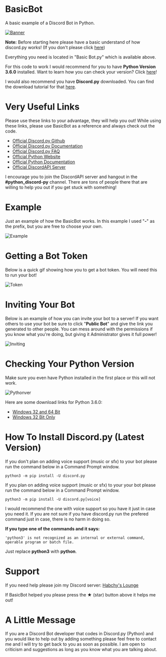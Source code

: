 # BasicBot
A basic example of a Discord Bot in Python.

[![Banner](https://i.imgur.com/bpLVk10.png)](https://github.com/Habchy/BasicBot)

**Note:** Before starting here please have a basic understand of how discord.py works!
(If you don't please click [here](https://github.com/Habchy/BasicBot/blob/master/README.md#very-useful-links))

Everything you need is located in "Basic Bot.py" which is available above.

For this code to work I would recommend for you to have **Python Version 3.6.0** installed.
Want to learn how you can check your version? Click [here](https://github.com/Habchy/BasicBot/blob/master/README.md#checking-your-python-version)!

I would also recommend you have **Discord.py** downloaded. You can find the download tutorial for that [here](https://github.com/Habchy/BasicBot/blob/master/README.md#how-to-install-discordpy-latest-version).

# Very Useful Links
Please use these links to your advantage, they will help you out!
While using these links, please use BasicBot as a reference and always check out the code.

* [Official Discord.py Github](https://github.com/Rapptz/discord.py)
* [Official Discord.py Documentation](https://discordpy.readthedocs.io/en/latest/)
* [Official Discord.py FAQ](https://discordpy.readthedocs.io/en/latest/faq.html)
* [Official Python Website](https://www.python.org/)
* [Official Python Documentation](https://docs.python.org/3/)
* [Official DiscordAPI Server](https://discord.gg/discord-api)

I encourage you to join the DiscordAPI server and hangout in the **#python_discord-py** channel.
There are tons of people there that are willing to help you out if you get stuck with something!

# Example
Just an example of how the BasicBot works. In this example I used "**-**" as the prefix, but you are free to choose your own.

![Example](https://i.imgur.com/FsEIndD.gif)

# Getting a Bot Token
Below is a quick gif showing how you to get a bot token. You will need this to run your bot!

![Token](https://i.imgur.com/bNtn5so.gif)

# Inviting Your Bot
Below is an example of how you can invite your bot to a server!
If you want others to use your bot be sure to click "**Public Bot**" and give the link you generated to other people.
You can mess around with the permissions if you know what you're doing, but giving it Administrator gives it full power!

![Inviting](https://i.imgur.com/850m0Oh.gif)

# Checking Your Python Version
Make sure you even have Python installed in the first place or this will not work.

![Pythonver](https://i.imgur.com/6Gs8c2A.png)

Here are some download links for Python 3.6.0:

* [Windows 32 and 64 Bit](https://www.python.org/ftp/python/3.6.0/python-3.6.0-amd64.exe)
* [Windows 32 Bit Only](https://www.python.org/ftp/python/3.6.0/python-3.6.0.exe)

# How To Install Discord.py (Latest Version)

If you don't plan on adding voice support (music or sfx) to your bot please run the command below in a Command Prompt window.

```
python3 -m pip install -U discord.py
```

If you plan on adding voice support (music or sfx) to your your bot please run the command below in a Command Prompt window.

```
python3 -m pip install -U discord.py[voice]
```

I would recommend the one with voice support so you have it just in case you need it. If you are not sure if you have discord.py run the prefered command just in case, there is no harm in doing so.

**If you type one of the commands and it says:**
```
'python3' is not recognized as an internal or external command,
operable program or batch file.
```
Just replace **python3** with **python**.

# Support

If you need help please join my Discord server: [Habchy's Lounge](https://discord.gg/FNNNgqb)

If BasicBot helped you please press the ★ (star) button above it helps me out!

# A Little Message

If you are a Discord Bot developer that codes in Discord.py (Python) and you would like to help out by adding something please feel free to contact me and I will try to get back to you as soon as possible. I am open to criticism and suggestions as long as you know what you are talking about.
